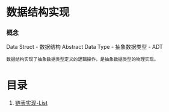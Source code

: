 # 数据结构实现

### 概念

Data Struct - 数据结构
Abstract Data Type - 抽象数据类型 - ADT

    数据结构实现了抽象数据类型定义的逻辑操作，是抽象数据类型的物理实现。
    
# 目录
1. [链表实现-List](lists/README.md)